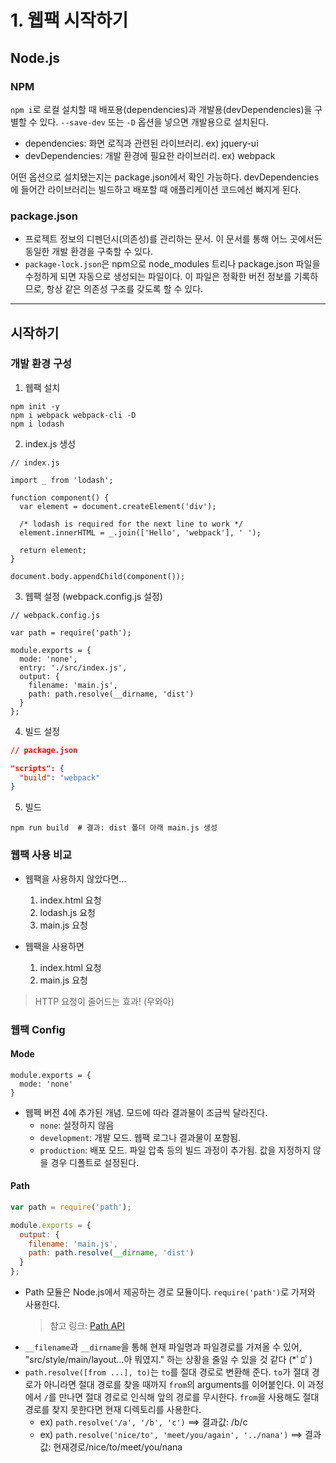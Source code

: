 # 1. 웹팩 시작하기

## Node.js

### NPM

`npm i`로 로컬 설치할 때 배포용(dependencies)과 개발용(devDependencies)을 구별할 수 있다.
`--save-dev` 또는 `-D` 옵션을 넣으면 개발용으로 설치된다.

- dependencies: 화면 로직과 관련된 라이브러리. ex) jquery-ui
- devDependencies: 개발 환경에 필요한 라이브러리. ex) webpack

어떤 옵션으로 설치됐는지는 package.json에서 확인 가능하다.
devDependencies에 들어간 라이브러리는 빌드하고 배포할 때 애플리케이션 코드에선 빠지게 된다.

### package.json

- 프로젝트 정보의 디펜던시(의존성)를 관리하는 문서. 이 문서를 통해 어느 곳에서든 동일한 개발 환경을 구축할 수 있다.
- `package-lock.json`은 npm으로 node_modules 트리나 package.json 파일을 수정하게 되면 자동으로 생성되는 파일이다. 이 파일은 정확한 버전 정보를 기록하므로, 항상 같은 의존성 구조를 갖도록 할 수 있다.

---

## 시작하기

### 개발 환경 구성

1. 웹팩 설치

```Shell
npm init -y
npm i webpack webpack-cli -D
npm i lodash
```

2. index.js 생성

```JS
// index.js

import _ from 'lodash';

function component() {
  var element = document.createElement('div');

  /* lodash is required for the next line to work */
  element.innerHTML = _.join(['Hello', 'webpack'], ' ');

  return element;
}

document.body.appendChild(component());
```

3. 웹팩 설정 (webpack.config.js 설정)

```JS
// webpack.config.js

var path = require('path');

module.exports = {
  mode: 'none',
  entry: './src/index.js',
  output: {
    filename: 'main.js',
    path: path.resolve(__dirname, 'dist')
  }
};
```

4. 빌드 설정

```json
// package.json

"scripts": {
  "build": "webpack"
}
```

5. 빌드

```Shell
npm run build  # 결과: dist 폴더 아래 main.js 생성
```

### 웹팩 사용 비교

- 웹팩을 사용하지 않았다면...
  1. index.html 요청
  2. lodash.js 요청
  3. main.js 요청

- 웹팩을 사용하면
  1. index.html 요청
  2. main.js 요청

> HTTP 요청이 줄어드는 효과! (우와아)

### 웹팩 Config

#### Mode

```JS
module.exports = {
  mode: 'none'
}
```

- 웹펙 버전 4에 추가된 개념. 모드에 따라 결과물이 조금씩 달라진다.
  - `none`: 설정하지 않음
  - `development`: 개발 모드. 웹팩 로그나 결과물이 포함됨.
  - `production`: 배포 모드. 파일 압축 등의 빌드 과정이 추가됨. 값을 지정하지 않을 경우 디폴트로 설정된다.

#### Path

```js
var path = require('path');

module.exports = {
  output: {
    filename: 'main.js',
    path: path.resolve(__dirname, 'dist')
  }
};
```

- Path 모듈은 Node.js에서 제공하는 경로 모듈이다. `require('path')`로 가져와 사용한다.
  > 참고 링크: [Path API](https://nodejs.org/api/path.html)
- `__filename`과 `__dirname`을 통해 현재 파일명과 파일경로를 가져올 수 있어, "src/style/main/layout...아 뭐였지." 하는 상황을 줄일 수 있을 것 같다 (*ﾟﾛﾟ)
- `path.resolve([from ...], to)`는 `to`를 절대 경로로 변환해 준다. `to`가 절대 경로가 아니라면 절대 경로를 찾을 때까지 `from`의 arguments를 이어붙인다. 이 과정에서 `/`를 만나면 절대 경로로 인식해 앞의 경로를 무시한다. `from`을 사용해도 절대 경로를 찾지 못한다면 현재 디렉토리를 사용한다.
  - ex) `path.resolve('/a', '/b', 'c')` ==> 결과값: /b/c
  - ex) `path.resolve('nice/to', 'meet/you/again', '../nana')` ==> 결과값: 현재경로/nice/to/meet/you/nana
